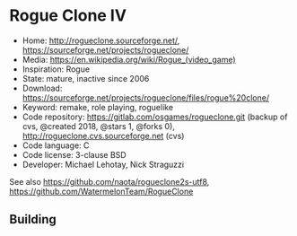 # Rogue Clone IV

- Home: http://rogueclone.sourceforge.net/, https://sourceforge.net/projects/rogueclone/
- Media: https://en.wikipedia.org/wiki/Rogue_(video_game)
- Inspiration: Rogue
- State: mature, inactive since 2006
- Download: https://sourceforge.net/projects/rogueclone/files/rogue%20clone/
- Keyword: remake, role playing, roguelike
- Code repository: https://gitlab.com/osgames/rogueclone.git (backup of cvs, @created 2018, @stars 1, @forks 0), http://rogueclone.cvs.sourceforge.net (cvs)
- Code language: C
- Code license: 3-clause BSD
- Developer: Michael Lehotay, Nick Straguzzi

See also https://github.com/naota/rogueclone2s-utf8, https://github.com/WatermelonTeam/RogueClone

## Building
